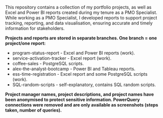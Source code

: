 This repository contains a collection of my portfolio projects, as well as Excel and Power BI reports created during my tenure as a PMO Specialist. 
While working as a PMO Specialist, I developed reports to support project tracking, reporting, and data visualisation, ensuring accurate and timely information for stakeholders.


****Projects and reports are stored in separate branches. One branch = one project/one report:****
- program-status-report - Excel and Power BI reports (work).
- service-activation-tracker - Excel report (work).
- coffee-sales - PostgreSQL scripts.
- alex-the-analyst-bootcamp - Power BI and Tableau reports.
- ess-time-registration - Excel report and some PostgreSQL scripts (work).
- SQL-random-scripts - self-explanatory, contains SQL random scripts.



**Project manager names, project descriptions, and project names have been anonymised to protect sensitive information. PowerQuery connections were removed and are only available as screenshots (steps taken, number of queries).**

